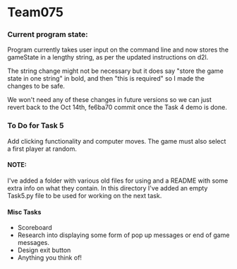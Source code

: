 # Team075
### Current program state:

Program currently takes user input on the command line and now stores the gameState in a lengthy string, as per the updated instructions on d2l.

The string change might not be necessary but it does say "store the game state in one string" in bold, and then "this is required" so I made the changes to be safe.

We won't need any of these changes in future versions so we can just revert back to the Oct 14th, fe6ba70 commit once the Task 4 demo is done.

### To Do for Task 5

Add clicking functionality and computer moves. The game must also select a first player at random.

#### NOTE:

I've added a folder with various old files for using and a README with some extra info on what they contain. In this directory I've added an empty Task5.py file to be used for working on the next task.

#### Misc Tasks

 * Scoreboard
 * Research into displaying some form of pop up messages or end of game messages.
 * Design exit button
 * Anything you think of!
